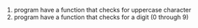 1) program have a function that checks for uppercase character
2) program have a function that checks for a digit (0 through 9)
